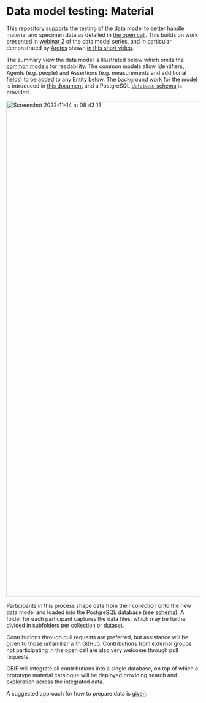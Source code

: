 # Data model testing: Material

This repository supports the testing of the data model to better handle material and specimen data as detailed in [the open call](https://www.gbif.org/news/2ZQI4f1AtimpT5gd3qk9pd/call-for-proposals-to-help-mature-and-test-how-specimens-are-handled-in-gbifs-emerging-unified-data-model). This builds on work presented in [webinar 2](https://vimeo.com/728051381) of the data model series, and in particular demonstrated by [Arctos](https://arctosdb.org/) shown [in this short video](https://vimeo.com/727320677).

The summary view the data model is illustrated below which omits the [common models](https://docs.google.com/document/d/1ZTMt-V3U0D0761bqqogeN58MjuHhIs_Kisu6CRtl-uA) for readability. The common models allow Identifiers, Agents (e.g. people) and Assertions (e.g. measurements and additional fields) to be added to any Entity below. The background work for the model is introduced in [this document](https://docs.google.com/document/d/1QpXwole_j32QZAg6ddqOrAB5OOdqVJKdoKKzz06CK-o/edit) and a PostgreSQL [database schema](./schema.sql) is provided.

<img width="1294" alt="Screenshot 2022-11-14 at 08 43 13" src="https://user-images.githubusercontent.com/237221/201602907-f8c1893e-3ba9-408e-a5d2-1dff3f626715.png">

Participants in this process shape data from their collection onto the new data model and loaded into the PostgreSQL database (see [schema](./schema.sql)). A folder for each participant captures the data files, which may be further divided in subfolders per collection or dataset.

Contributions through pull requests are preferred, but assistance will be given to those unfamiliar with GitHub. Contributions from external groups not participating in the open call are also very welcome through pull requests.

GBIF will integrate all contributions into a single database, on top of which a prototype material catalogue will be deployed providing search and exploration across the integrated data.

A suggested approach for how to prepare data is [given](./data-mapping.md).

